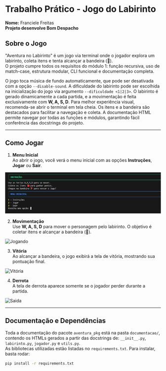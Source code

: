 # Trabalho Prático - Jogo do Labirinto
**Nome:** Franciele Freitas  
**Projeto desenvolve Bom Despacho**   

## Sobre o Jogo
"Aventura no Labirinto" é um jogo via terminal onde o jogador explora um labirinto, coleta itens e tenta alcançar a bandeira (🚩).  
O projeto cumpre todos os requisitos do módulo 1: função recursiva, uso de match-case, estrutura modular, CLI funcional e documentação completa.

O jogo toca música de fundo automaticamente, que pode ser desativada com a opção `--disable-sound`. A dificuldade do labirinto pode ser escolhida na inicialização do jogo via argumento `--dificuldade <1|2|3>`. O labirinto é gerado dinamicamente a cada partida, e a movimentação é feita exclusivamente com **W, A, S, D**. Para melhor experiência visual, recomenda-se abrir o terminal em tela cheia. Os itens e a bandeira são destacados para facilitar a navegação e coleta. A documentação HTML permite navegar por todas as funções e módulos, garantindo fácil conferência das docstrings do projeto.

---

## Como Jogar

1. **Menu Inicial**  
Ao abrir o jogo, você verá o menu inicial com as opções **Instruções**, **Jogar** ou **Sair**.  

![Tela Inicial](img/img.png)

2. **Movimentação**  
Use **W, A, S, D** para mover o personagem pelo labirinto. O objetivo é coletar itens e alcançar a bandeira (🚩).  

![Jogando](img/img(2).png)

3. **Vitória**  
Ao alcançar a bandeira, o jogo exibirá a tela de vitória, mostrando sua pontuação final.  

![Vitória](img/img(3).png)

4. **Derrota**  
A tela de derrota aparece somente se o jogador perder durante a partida.  

![Saida](img/img(4).png)

---

## Documentação e Dependências

Toda a documentação do pacote `aventura_pkg` está na pasta `documentacao/`, contendo os HTMLs gerados a partir das docstrings de: `__init__.py`, `labirinto.py`, `jogador.py` e `utils.py`.  
As bibliotecas utilizadas estão listadas no `requirements.txt`. Para instalar, basta rodar:

```bash
pip install -r requirements.txt
